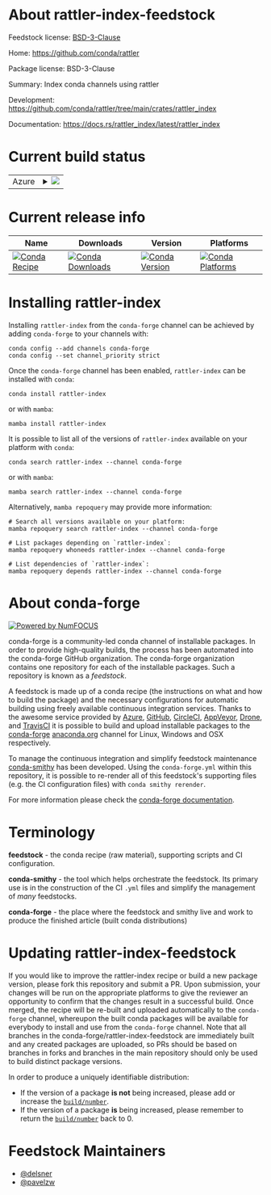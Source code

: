 About rattler-index-feedstock
=============================

Feedstock license: [BSD-3-Clause](https://github.com/conda-forge/rattler-index-feedstock/blob/main/LICENSE.txt)

Home: https://github.com/conda/rattler

Package license: BSD-3-Clause

Summary: Index conda channels using rattler

Development: https://github.com/conda/rattler/tree/main/crates/rattler_index

Documentation: https://docs.rs/rattler_index/latest/rattler_index

Current build status
====================


<table>
    
  <tr>
    <td>Azure</td>
    <td>
      <details>
        <summary>
          <a href="https://dev.azure.com/conda-forge/feedstock-builds/_build/latest?definitionId=24953&branchName=main">
            <img src="https://dev.azure.com/conda-forge/feedstock-builds/_apis/build/status/rattler-index-feedstock?branchName=main">
          </a>
        </summary>
        <table>
          <thead><tr><th>Variant</th><th>Status</th></tr></thead>
          <tbody><tr>
              <td>linux_64</td>
              <td>
                <a href="https://dev.azure.com/conda-forge/feedstock-builds/_build/latest?definitionId=24953&branchName=main">
                  <img src="https://dev.azure.com/conda-forge/feedstock-builds/_apis/build/status/rattler-index-feedstock?branchName=main&jobName=linux&configuration=linux%20linux_64_" alt="variant">
                </a>
              </td>
            </tr><tr>
              <td>linux_aarch64</td>
              <td>
                <a href="https://dev.azure.com/conda-forge/feedstock-builds/_build/latest?definitionId=24953&branchName=main">
                  <img src="https://dev.azure.com/conda-forge/feedstock-builds/_apis/build/status/rattler-index-feedstock?branchName=main&jobName=linux&configuration=linux%20linux_aarch64_" alt="variant">
                </a>
              </td>
            </tr><tr>
              <td>linux_ppc64le</td>
              <td>
                <a href="https://dev.azure.com/conda-forge/feedstock-builds/_build/latest?definitionId=24953&branchName=main">
                  <img src="https://dev.azure.com/conda-forge/feedstock-builds/_apis/build/status/rattler-index-feedstock?branchName=main&jobName=linux&configuration=linux%20linux_ppc64le_" alt="variant">
                </a>
              </td>
            </tr><tr>
              <td>osx_64</td>
              <td>
                <a href="https://dev.azure.com/conda-forge/feedstock-builds/_build/latest?definitionId=24953&branchName=main">
                  <img src="https://dev.azure.com/conda-forge/feedstock-builds/_apis/build/status/rattler-index-feedstock?branchName=main&jobName=osx&configuration=osx%20osx_64_" alt="variant">
                </a>
              </td>
            </tr><tr>
              <td>osx_arm64</td>
              <td>
                <a href="https://dev.azure.com/conda-forge/feedstock-builds/_build/latest?definitionId=24953&branchName=main">
                  <img src="https://dev.azure.com/conda-forge/feedstock-builds/_apis/build/status/rattler-index-feedstock?branchName=main&jobName=osx&configuration=osx%20osx_arm64_" alt="variant">
                </a>
              </td>
            </tr><tr>
              <td>win_64</td>
              <td>
                <a href="https://dev.azure.com/conda-forge/feedstock-builds/_build/latest?definitionId=24953&branchName=main">
                  <img src="https://dev.azure.com/conda-forge/feedstock-builds/_apis/build/status/rattler-index-feedstock?branchName=main&jobName=win&configuration=win%20win_64_" alt="variant">
                </a>
              </td>
            </tr>
          </tbody>
        </table>
      </details>
    </td>
  </tr>
</table>

Current release info
====================

| Name | Downloads | Version | Platforms |
| --- | --- | --- | --- |
| [![Conda Recipe](https://img.shields.io/badge/recipe-rattler--index-green.svg)](https://anaconda.org/conda-forge/rattler-index) | [![Conda Downloads](https://img.shields.io/conda/dn/conda-forge/rattler-index.svg)](https://anaconda.org/conda-forge/rattler-index) | [![Conda Version](https://img.shields.io/conda/vn/conda-forge/rattler-index.svg)](https://anaconda.org/conda-forge/rattler-index) | [![Conda Platforms](https://img.shields.io/conda/pn/conda-forge/rattler-index.svg)](https://anaconda.org/conda-forge/rattler-index) |

Installing rattler-index
========================

Installing `rattler-index` from the `conda-forge` channel can be achieved by adding `conda-forge` to your channels with:

```
conda config --add channels conda-forge
conda config --set channel_priority strict
```

Once the `conda-forge` channel has been enabled, `rattler-index` can be installed with `conda`:

```
conda install rattler-index
```

or with `mamba`:

```
mamba install rattler-index
```

It is possible to list all of the versions of `rattler-index` available on your platform with `conda`:

```
conda search rattler-index --channel conda-forge
```

or with `mamba`:

```
mamba search rattler-index --channel conda-forge
```

Alternatively, `mamba repoquery` may provide more information:

```
# Search all versions available on your platform:
mamba repoquery search rattler-index --channel conda-forge

# List packages depending on `rattler-index`:
mamba repoquery whoneeds rattler-index --channel conda-forge

# List dependencies of `rattler-index`:
mamba repoquery depends rattler-index --channel conda-forge
```


About conda-forge
=================

[![Powered by
NumFOCUS](https://img.shields.io/badge/powered%20by-NumFOCUS-orange.svg?style=flat&colorA=E1523D&colorB=007D8A)](https://numfocus.org)

conda-forge is a community-led conda channel of installable packages.
In order to provide high-quality builds, the process has been automated into the
conda-forge GitHub organization. The conda-forge organization contains one repository
for each of the installable packages. Such a repository is known as a *feedstock*.

A feedstock is made up of a conda recipe (the instructions on what and how to build
the package) and the necessary configurations for automatic building using freely
available continuous integration services. Thanks to the awesome service provided by
[Azure](https://azure.microsoft.com/en-us/services/devops/), [GitHub](https://github.com/),
[CircleCI](https://circleci.com/), [AppVeyor](https://www.appveyor.com/),
[Drone](https://cloud.drone.io/welcome), and [TravisCI](https://travis-ci.com/)
it is possible to build and upload installable packages to the
[conda-forge](https://anaconda.org/conda-forge) [anaconda.org](https://anaconda.org/)
channel for Linux, Windows and OSX respectively.

To manage the continuous integration and simplify feedstock maintenance
[conda-smithy](https://github.com/conda-forge/conda-smithy) has been developed.
Using the ``conda-forge.yml`` within this repository, it is possible to re-render all of
this feedstock's supporting files (e.g. the CI configuration files) with ``conda smithy rerender``.

For more information please check the [conda-forge documentation](https://conda-forge.org/docs/).

Terminology
===========

**feedstock** - the conda recipe (raw material), supporting scripts and CI configuration.

**conda-smithy** - the tool which helps orchestrate the feedstock.
                   Its primary use is in the construction of the CI ``.yml`` files
                   and simplify the management of *many* feedstocks.

**conda-forge** - the place where the feedstock and smithy live and work to
                  produce the finished article (built conda distributions)


Updating rattler-index-feedstock
================================

If you would like to improve the rattler-index recipe or build a new
package version, please fork this repository and submit a PR. Upon submission,
your changes will be run on the appropriate platforms to give the reviewer an
opportunity to confirm that the changes result in a successful build. Once
merged, the recipe will be re-built and uploaded automatically to the
`conda-forge` channel, whereupon the built conda packages will be available for
everybody to install and use from the `conda-forge` channel.
Note that all branches in the conda-forge/rattler-index-feedstock are
immediately built and any created packages are uploaded, so PRs should be based
on branches in forks and branches in the main repository should only be used to
build distinct package versions.

In order to produce a uniquely identifiable distribution:
 * If the version of a package **is not** being increased, please add or increase
   the [``build/number``](https://docs.conda.io/projects/conda-build/en/latest/resources/define-metadata.html#build-number-and-string).
 * If the version of a package **is** being increased, please remember to return
   the [``build/number``](https://docs.conda.io/projects/conda-build/en/latest/resources/define-metadata.html#build-number-and-string)
   back to 0.

Feedstock Maintainers
=====================

* [@delsner](https://github.com/delsner/)
* [@pavelzw](https://github.com/pavelzw/)


<!-- dummy commit to enable rerendering -->

